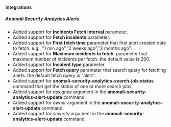 
#### Integrations

##### Anomali Security Analytics Alerts

- Added support for **Incidents Fetch Interval** parameter.
- Added support for **Fetch incidents** parameter.
- Added support for **First fetch time** parameter that first alert created date to fetch. e.g., "1 min ago","2 weeks ago","3 months ago".
- Added support for **Maximum incidents to fetch.** parameter that maximum number of incidents per fetch. the default value is 200.
- Added support for **Incident type** parameter.
- Added support for **Fetch query** parameter that search query for fetching alerts. the default fetch query is "alert".
- Added support for **anomali-security-analytics-search-job-status** command that get the status of one or more search jobs.
- Added support for *assignee* argument in the **anomali-security-analytics-alert-update** command.
- Added support for *owner* argument in the **anomali-security-analytics-alert-update** command.
- Added support for *severity* argument in the **anomali-security-analytics-alert-update** command.
